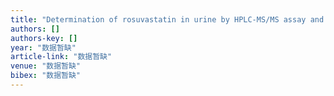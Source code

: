 ```yaml
---
title: "Determination of rosuvastatin in urine by HPLC-MS/MS assay and study on its pharmacokinetics in healthy subjects"
authors: []
authors-key: []
year: "数据暂缺"
article-link: "数据暂缺"
venue: "数据暂缺"
bibex: "数据暂缺"
---
```

